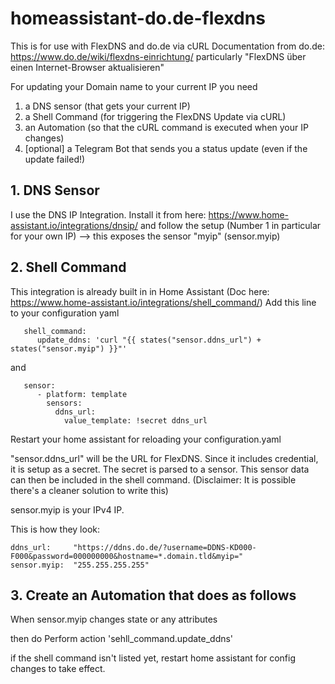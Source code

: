 # homeassistant-do.de-flexdns

This is for use with FlexDNS and do.de via cURL
Documentation from do.de: https://www.do.de/wiki/flexdns-einrichtung/
particularly "FlexDNS über einen Internet-Browser aktualisieren"

For updating your Domain name to your current IP you need

1. a DNS sensor (that gets your current IP)
2. a Shell Command (for triggering the FlexDNS Update via cURL)
3. an Automation (so that the cURL command is executed when your IP changes)
4. [optional] a Telegram Bot that sends you a status update (even if the update failed!)


## 1. DNS Sensor
   I use the DNS IP Integration.
   Install it from here: https://www.home-assistant.io/integrations/dnsip/
   and follow the setup (Number 1 in particular for your own IP)
   --> this exposes the sensor "myip" (sensor.myip)

## 2. Shell Command
   This integration is already built in in Home Assistant (Doc here: https://www.home-assistant.io/integrations/shell_command/)
   Add this line to your configuration yaml
```   
   shell_command:
      update_ddns: 'curl "{{ states("sensor.ddns_url") + states("sensor.myip") }}"'
```
   and
```
   sensor:
      - platform: template
        sensors:
          ddns_url:
            value_template: !secret ddns_url
```
   Restart your home assistant for reloading your configuration.yaml

   "sensor.ddns_url" will be the URL for FlexDNS. Since it includes credential, it is setup as a secret.
   The secret is parsed to a sensor. This sensor data can then be included in the shell command.
   (Disclaimer: It is possible there's a cleaner solution to write this)

   sensor.myip is your IPv4 IP.

   This is how they look:
   ```
   ddns_url:     "https://ddns.do.de/?username=DDNS-KD000-F000&password=000000000&hostname=*.domain.tld&myip="
   sensor.myip:  "255.255.255.255"
```
   
## 3. Create an Automation that does as follows
  
   When sensor.myip changes state or any attributes

   then do Perform action 'sehll_command.update_ddns'

   if the shell command isn't listed yet, restart home assistant for config changes to take effect.
   

   
   
